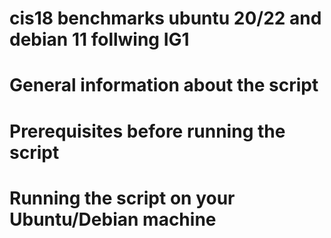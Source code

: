 # cis18 benchmarks ubuntu 20/22 and debian 11 follwing IG1

# General information about the script

# Prerequisites before running the script

# Running the script on your Ubuntu/Debian machine
